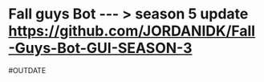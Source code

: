 # Fall guys Bot --- > season 5 update https://github.com/JORDANIDK/Fall-Guys-Bot-GUI-SEASON-3

#OUTDATE


